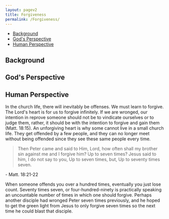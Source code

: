 ```yaml
---
layout: pagev2
title: Forgiveness
permalink: /Forgiveness/
---
```

- [Background](#background)
- [God's Perspective](#gods-perspective)
- [Human Perspective](#human-perspective)

## Background


## God's Perspective


## Human Perspective

In the church life, there will inevitably be offenses. We must learn to forgive. The Lord's heart is for us to forgive infinitely. If we are wronged, our intention in reprove someone should not be to vindicate ourselves or to judge them, rather, it should be with the intention to forgive and gain them (Matt. 18:15). An unforgiving heart is why some cannot live in a small church life. They get offended by a few people, and they can no longer meet without being offended since they see these same people every time.

>Then Peter came and said to Him, Lord, how often shall my brother sin against me and I forgive him? Up to seven times? 
>Jesus said to him, I do not say to you, Up to seven times, but, Up to seventy times seven.

\- Matt. 18:21-22

When someone offends you over a hundred times, eventually you just lose count. Seventy times seven, or four-hundred-ninety is practically speaking an uncountable number of times in which one should forgive. Perhaps another disciple had wronged Peter seven times previously, and he hoped to get the green light from Jesus to only forgive seven times so the next time he could blast that disciple.